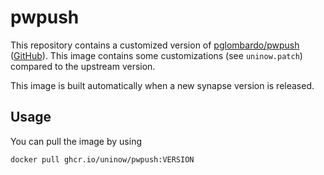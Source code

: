 # pwpush

This repository contains a customized version of [pglombardo/pwpush](https://hub.docker.com/r/pglombardo/pwpush) ([GitHub](https://github.com/pglombardo/PasswordPusher)). This image contains some customizations (see `uninow.patch`) compared to the upstream version.

This image is built automatically when a new synapse version is released.

## Usage

You can pull the image by using
```bash
docker pull ghcr.io/uninow/pwpush:VERSION
```
